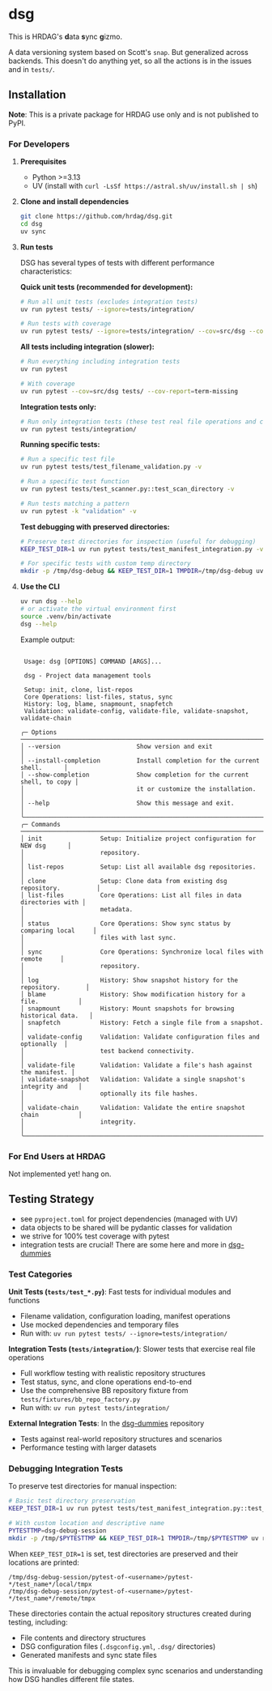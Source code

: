 # dsg

This is HRDAG's **d**ata **s**ync **g**izmo.

A data versioning system based on Scott's `snap`. But generalized across backends. This doesn't do anything yet, so all the actions is in the issues and in `tests/`.

## Installation

**Note**: This is a private package for HRDAG use only and is not published to PyPI.

### For Developers

1. **Prerequisites**
   - Python >=3.13
   - UV (install with `curl -LsSf https://astral.sh/uv/install.sh | sh`)

2. **Clone and install dependencies**
   ```bash
   git clone https://github.com/hrdag/dsg.git
   cd dsg
   uv sync
   ```

3. **Run tests**

   DSG has several types of tests with different performance characteristics:

   **Quick unit tests (recommended for development):**
   ```bash
   # Run all unit tests (excludes integration tests)
   uv run pytest tests/ --ignore=tests/integration/
   
   # Run tests with coverage
   uv run pytest tests/ --ignore=tests/integration/ --cov=src/dsg --cov-report=term-missing
   ```

   **All tests including integration (slower):**
   ```bash
   # Run everything including integration tests
   uv run pytest
   
   # With coverage
   uv run pytest --cov=src/dsg tests/ --cov-report=term-missing
   ```

   **Integration tests only:**
   ```bash
   # Run only integration tests (these test real file operations and can be slower)
   uv run pytest tests/integration/
   ```

   **Running specific tests:**
   ```bash
   # Run a specific test file
   uv run pytest tests/test_filename_validation.py -v
   
   # Run a specific test function
   uv run pytest tests/test_scanner.py::test_scan_directory -v
   
   # Run tests matching a pattern
   uv run pytest -k "validation" -v
   ```

   **Test debugging with preserved directories:**
   ```bash
   # Preserve test directories for inspection (useful for debugging)
   KEEP_TEST_DIR=1 uv run pytest tests/test_manifest_integration.py -v
   
   # For specific tests with custom temp directory
   mkdir -p /tmp/dsg-debug && KEEP_TEST_DIR=1 TMPDIR=/tmp/dsg-debug uv run pytest tests/integration/ -v
   ```

4. **Use the CLI**
   ```bash
   uv run dsg --help
   # or activate the virtual environment first
   source .venv/bin/activate
   dsg --help
   ```

   Example output:
   <!--- CLI help output start --->
   ```
                                                                                   
    Usage: dsg [OPTIONS] COMMAND [ARGS]...                                         
                                                                                   
    dsg - Project data management tools                                            
                                                                                   
    Setup: init, clone, list-repos                                                 
    Core Operations: list-files, status, sync                                      
    History: log, blame, snapmount, snapfetch                                      
    Validation: validate-config, validate-file, validate-snapshot, validate-chain  
                                                                                   
   ╭─ Options ────────────────────────────────────────────────────────────────────╮
   │ --version                     Show version and exit                          │
   │ --install-completion          Install completion for the current shell.      │
   │ --show-completion             Show completion for the current shell, to copy │
   │                               it or customize the installation.              │
   │ --help                        Show this message and exit.                    │
   ╰──────────────────────────────────────────────────────────────────────────────╯
   ╭─ Commands ───────────────────────────────────────────────────────────────────╮
   │ init                Setup: Initialize project configuration for NEW dsg      │
   │                     repository.                                              │
   │ list-repos          Setup: List all available dsg repositories.              │
   │ clone               Setup: Clone data from existing dsg repository.          │
   │ list-files          Core Operations: List all files in data directories with │
   │                     metadata.                                                │
   │ status              Core Operations: Show sync status by comparing local     │
   │                     files with last sync.                                    │
   │ sync                Core Operations: Synchronize local files with remote     │
   │                     repository.                                              │
   │ log                 History: Show snapshot history for the repository.       │
   │ blame               History: Show modification history for a file.           │
   │ snapmount           History: Mount snapshots for browsing historical data.   │
   │ snapfetch           History: Fetch a single file from a snapshot.            │
   │ validate-config     Validation: Validate configuration files and optionally  │
   │                     test backend connectivity.                               │
   │ validate-file       Validation: Validate a file's hash against the manifest. │
   │ validate-snapshot   Validation: Validate a single snapshot's integrity and   │
   │                     optionally its file hashes.                              │
   │ validate-chain      Validation: Validate the entire snapshot chain           │
   │                     integrity.                                               │
   ╰──────────────────────────────────────────────────────────────────────────────╯
   
   ```
   <!--- CLI help output end --->

### For End Users at HRDAG

Not implemented yet! hang on.

## Testing Strategy

* see `pyproject.toml` for project dependencies (managed with UV)
* data objects to be shared will be pydantic classes for validation
* we strive for 100% test coverage with pytest
* integration tests are crucial! There are some here and more in [dsg-dummies](https://github.com/HRDAG/dsg-dummies)

### Test Categories

**Unit Tests (`tests/test_*.py`)**: Fast tests for individual modules and functions
- Filename validation, configuration loading, manifest operations
- Use mocked dependencies and temporary files
- Run with: `uv run pytest tests/ --ignore=tests/integration/`

**Integration Tests (`tests/integration/`)**: Slower tests that exercise real file operations
- Full workflow testing with realistic repository structures
- Test status, sync, and clone operations end-to-end
- Use the comprehensive BB repository fixture from `tests/fixtures/bb_repo_factory.py`
- Run with: `uv run pytest tests/integration/`

**External Integration Tests**: In the [dsg-dummies](https://github.com/HRDAG/dsg-dummies) repository
- Tests against real-world repository structures and scenarios
- Performance testing with larger datasets

### Debugging Integration Tests

To preserve test directories for manual inspection:

```bash
# Basic test directory preservation
KEEP_TEST_DIR=1 uv run pytest tests/test_manifest_integration.py::test_multiple_sync_states -v

# With custom location and descriptive name
PYTESTTMP=dsg-debug-session
mkdir -p /tmp/$PYTESTTMP && KEEP_TEST_DIR=1 TMPDIR=/tmp/$PYTESTTMP uv run pytest tests/integration/ -v
```

When `KEEP_TEST_DIR=1` is set, test directories are preserved and their locations are printed:

```
/tmp/dsg-debug-session/pytest-of-<username>/pytest-*/test_name*/local/tmpx
/tmp/dsg-debug-session/pytest-of-<username>/pytest-*/test_name*/remote/tmpx  
```

These directories contain the actual repository structures created during testing, including:
- File contents and directory structures
- DSG configuration files (`.dsgconfig.yml`, `.dsg/` directories)
- Generated manifests and sync state files

This is invaluable for debugging complex sync scenarios and understanding how DSG handles different file states.

<!-- done -->
